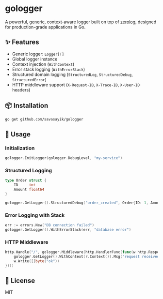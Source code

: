 # gologger

A powerful, generic, context-aware logger built on top of [zerolog](https://github.com/rs/zerolog), designed for production-grade applications in Go.

## ✨ Features

- Generic logger: `Logger[T]`
- Global logger instance
- Context injection (`WithContext`)
- Error stack logging (`WithErrorStack`)
- Structured domain logging (`StructuredLog`, `StructuredDebug`, `StructuredError`)
- HTTP middleware support (`X-Request-ID`, `X-Trace-ID`, `X-User-ID` headers)

## 📦 Installation

```bash
go get github.com/savasayik/gologger
```

## 🚀 Usage

### Initialization

```go
gologger.InitLogger(gologger.DebugLevel, "my-service")
```

### Structured Logging

```go
type Order struct {
    ID     int
    Amount float64
}

gologger.GetLogger().StructuredDebug("order_created", Order{ID: 1, Amount: 100.0})
```

### Error Logging with Stack

```go
err := errors.New("DB connection failed")
gologger.GetLogger().WithErrorStack(err, "database error")
```

### HTTP Middleware

```go
http.Handle("/", gologger.Middleware(http.HandlerFunc(func(w http.ResponseWriter, r *http.Request) {
    gologger.GetLogger().WithContext(r.Context()).Msg("request received")
    w.Write([]byte("ok"))
})))
```

## 📄 License

MIT
